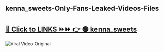 
 ## kenna_sweets-Only-Fans-Leaked-Videos-Files

# <h2><a href="https://mediaupload.pro?kenna_sweets">🔗 Click to LINKS ⏩⏩ 👉 🟢 kenna_sweets </a></h2>

<a href="https://mediaupload.pro?kenna_sweets" rel="nofollow" data-target="animated-image.originalLink"><img src="https://i.ibb.co.com/xMMVF88/686577567.gif" alt="Viral Video Original" style="max-width: 100%; display: inline-block;" data-target="animated-image.originalImage"></a>